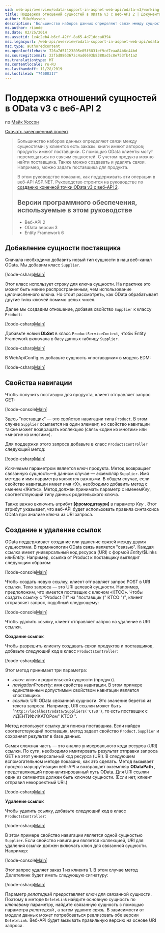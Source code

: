 ```yaml
---
uid: web-api/overview/odata-support-in-aspnet-web-api/odata-v3/working-with-entity-relations
title: Поддержка отношений сущностей в OData v3 с веб-API 2 | Документация Майкрософт
author: MikeWasson
description: 'Большинство наборов данных определяют связи между сущностями: у клиентов есть заказы. книги имеют авторов; продукты имеют поставщики. С помощью OData клиенты могут перемещаться по...'
ms.author: riande
ms.date: 02/26/2014
ms.assetid: 1e4c2eb4-b6cf-42ff-8a65-4d71ddca0394
msc.legacyurl: /web-api/overview/odata-support-in-aspnet-web-api/odata-v3/working-with-entity-relations
msc.type: authoredcontent
ms.openlocfilehash: 726a7d51123805e05f6831ef9cd7eaa84b6c44bd
ms.sourcegitcommit: 22fbd8863672c4ad6693b8388ad5c8e753fb41a2
ms.translationtype: MT
ms.contentlocale: ru-RU
ms.lasthandoff: 11/28/2019
ms.locfileid: "74600317"
---
```

# <a name="supporting-entity-relations-in-odata-v3-with-web-api-2"></a>Поддержка отношений сущностей в OData v3 с веб-API 2

по [Майк Уоссон](https://github.com/MikeWasson)

[Скачать завершенный проект](https://code.msdn.microsoft.com/ASPNET-Web-API-OData-cecdb524)

> Большинство наборов данных определяют связи между сущностями: у клиентов есть заказы. книги имеют авторов; продукты имеют поставщики. С помощью OData клиенты могут перемещаться по связям сущностей. С учетом продукта можно найти поставщика. Также можно создавать и удалять связи. Например, можно задать поставщика для продукта.
> 
> В этом руководстве показано, как поддерживать эти операции в веб-API ASP.NET. Руководство строится на руководстве по [созданию конечной точки OData v3 с веб-API 2](creating-an-odata-endpoint.md).
> 
> ## <a name="software-versions-used-in-the-tutorial"></a>Версии программного обеспечения, используемые в этом руководстве
> 
> 
> - Веб-API 2
> - OData версии 3
> - Entity Framework 6

## <a name="add-a-supplier-entity"></a>Добавление сущности поставщика

Сначала необходимо добавить новый тип сущности в наш веб-канал OData. Мы добавим класс `Supplier`.

[!code-csharp[Main](working-with-entity-relations/samples/sample1.cs)]

Этот класс использует строку для ключа сущности. На практике это может быть менее распространенным, чем использование целочисленного ключа. Но стоит рассмотреть, как OData обрабатывает другие типы ключей помимо целых чисел.

Далее мы создадим отношение, добавив свойство `Supplier` к классу `Product`:

[!code-csharp[Main](working-with-entity-relations/samples/sample2.cs)]

Добавьте новый **DbSet** в класс `ProductServiceContext`, чтобы Entity Framework включала в базу данных таблицу `Supplier`.

[!code-csharp[Main](working-with-entity-relations/samples/sample3.cs?highlight=9)]

В WebApiConfig.cs добавьте сущность «поставщики» в модель EDM:

[!code-csharp[Main](working-with-entity-relations/samples/sample4.cs?highlight=4)]

## <a name="navigation-properties"></a>Свойства навигации

Чтобы получить поставщик для продукта, клиент отправляет запрос GET:

[!code-console[Main](working-with-entity-relations/samples/sample5.cmd)]

Здесь "поставщик" — это свойство навигации типа `Product`. В этом случае `Supplier` ссылается на один элемент, но свойство навигации также может возвращать коллекцию (связь «один ко многим» или «многие ко многим»).

Для поддержки этого запроса добавьте в класс `ProductsController` следующий метод:

[!code-csharp[Main](working-with-entity-relations/samples/sample6.cs)]

*Ключевым* параметром является ключ продукта. Метод возвращает связанную сущность&#8212;в данном случае — экземпляр `Supplier`. Имя метода и имя параметра являются важными. В общем случае, если свойство навигации имеет имя «X», необходимо добавить метод с именем «Жеткс». Метод должен принимать параметр с именем*Key*, соответствующий типу данных родительского ключа.

Также важно включить атрибут **[фромодатаури]** в параметр *Key* . Этот атрибут указывает, что веб-API будет использовать правила синтаксиса OData при анализе ключа из URI запроса.

## <a name="creating-and-deleting-links"></a>Создание и удаление ссылок

OData поддерживает создание или удаление связей между двумя сущностями. В терминологии OData связь является "связью". Каждая ссылка имеет универсальный код ресурса (URI) с формой *Entity*/$Links или*Entity*. Например, ссылка от Product к поставщику выглядит следующим образом:

[!code-console[Main](working-with-entity-relations/samples/sample7.cmd)]

Чтобы создать новую ссылку, клиент отправляет запрос POST в URI ссылки. Тело запроса — это URI целевой сущности. Например, предположим, что имеется поставщик с ключом «КТСО». Чтобы создать ссылку с "Product (1)" на "поставщик (" КТСО ")", клиент отправляет запрос, подобный следующему:

[!code-console[Main](working-with-entity-relations/samples/sample8.cmd)]

Чтобы удалить ссылку, клиент отправляет запрос на удаление в URI ссылки.

**Создание ссылок**

Чтобы разрешить клиенту создавать связи продуктов и поставщиков, добавьте следующий код в класс `ProductsController`:

[!code-csharp[Main](working-with-entity-relations/samples/sample9.cs)]

Этот метод принимает три параметра:

- *ключ*: ключ к родительской сущности (продукт).
- *navigationProperty*: имя свойства навигации. В этом примере единственным допустимым свойством навигации является «поставщик».
- *ссылка*: URI OData связанной сущности. Это значение берется из текста запроса. Например, URI ссылки может быть "`http://localhost/odata/Suppliers('CTSO')`, то есть поставщик с ИДЕНТИФИКАТОРом" КТСО ".

Метод использует ссылку для поиска поставщика. Если найден соответствующий поставщик, метод задает свойство `Product.Supplier` и сохраняет результат в базе данных.

Самая сложная часть — это анализ универсального кода ресурса (URI) ссылки. По сути, необходимо имитировать результат отправки запроса GET на этот универсальный код ресурса (URI). В следующем вспомогательном методе показано, как это сделать. Метод вызывает процесс маршрутизации веб-API и возвращает экземпляр **ODataPath** , представляющий проанализированный путь OData. Для URI ссылки один из сегментов должен быть ключом сущности. (Если нет, клиент отправил некорректный URI.)

[!code-csharp[Main](working-with-entity-relations/samples/sample10.cs)]

**Удаление ссылок**

Чтобы удалить ссылку, добавьте следующий код в класс `ProductsController`:

[!code-csharp[Main](working-with-entity-relations/samples/sample11.cs)]

В этом примере свойство навигации является одной сущностью `Supplier`. Если свойство навигации является коллекцией, URI для удаления ссылки должен включать ключ для связанной сущности. Например:

[!code-console[Main](working-with-entity-relations/samples/sample12.cmd)]

Этот запрос удаляет заказ 1 из клиента 1. В этом случае метод Делетелинк будет иметь следующую сигнатуру:

[!code-csharp[Main](working-with-entity-relations/samples/sample13.cs)]

Параметр *релатедкэй* предоставляет ключ для связанной сущности. Поэтому в методе `DeleteLink` найдите основную сущность по *ключевому* параметру, найдите связанную сущность с помощью параметра *релатедкэй* , а затем удалите связь. В зависимости от модели данных может потребоваться реализовать обе версии `DeleteLink`. Веб-API будет вызывать правильную версию на основе URI запроса.
